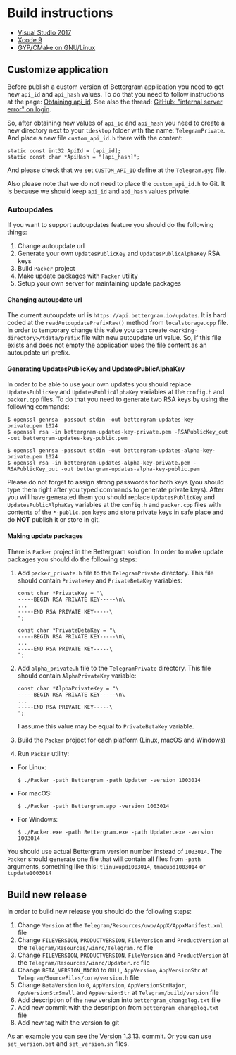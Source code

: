 # Build instructions

* [Visual Studio 2017](building-msvc.md)
* [Xcode 9](building-xcode.md)
* [GYP/CMake on GNU/Linux](building-cmake.md)

## Customize application

Before publish a custom version of Bettergram application you need to get new `api_id` and `api_hash` values.
To do that you need to follow instructions at the page: [Obtaining api_id](https://core.telegram.org/api/obtaining_api_id).
See also the thread: [GitHub: "internal server error" on login](https://github.com/telegramdesktop/tdesktop/issues/4717).

So, after obtaining new values of `api_id` and `api_hash` you need to create a new directory next to your `tdesktop` folder with the name: `TelegramPrivate`.
And place a new file `custom_api_id.h` there with the content:

```
static const int32 ApiId = [api_id];
static const char *ApiHash = "[api_hash]";
```

And please check that we set `CUSTOM_API_ID` define at the `Telegram.gyp` file.

Also please note that we do not need to place the `custom_api_id.h` to Git.
It is because we should keep `api_id` and `api_hash` values private.

### Autoupdates

If you want to support autoupdates feature you should do the following things:

1. Change autoupdate url
2. Generate your own `UpdatesPublicKey` and `UpdatesPublicAlphaKey` RSA keys
3. Build `Packer` project
4. Make update packages with `Packer` utility
5. Setup your own server for maintaining update packages

#### Changing autoupdate url

The current autoupdate url is `https://api.bettergram.io/updates`. It is hard coded at the `readAutoupdatePrefixRaw()` method from `localstorage.cpp` file. In order to temporary change this value you can create `<working-directory>/tdata/prefix` file with new autoupdate url value. So, if this file exists and does not empty the application uses the file content as an autoupdate url prefix.

#### Generating UpdatesPublicKey and UpdatesPublicAlphaKey

In order to be able to use your own updates you should replace `UpdatesPublicKey` and `UpdatesPublicAlphaKey` variables at the `config.h` and `packer.cpp` files. To do that you need to generate two RSA keys by using the following commands:

```
$ openssl genrsa -passout stdin -out bettergram-updates-key-private.pem 1024
$ openssl rsa -in bettergram-updates-key-private.pem -RSAPublicKey_out -out bettergram-updates-key-public.pem

$ openssl genrsa -passout stdin -out bettergram-updates-alpha-key-private.pem 1024
$ openssl rsa -in bettergram-updates-alpha-key-private.pem -RSAPublicKey_out -out bettergram-updates-alpha-key-public.pem
```

Please do not forget to assign strong passwords for both keys (you should type them right after you typed commands to generate private keys). After you will have generated them you should replace `UpdatesPublicKey` and `UpdatesPublicAlphaKey` variables at the `config.h` and `packer.cpp` files with contents of the `*-public.pem` keys and store private keys in safe place and do **NOT** publish it or store in git.

#### Making update packages

There is `Packer` project in the Bettergram solution. In order to make update packages you should do the following steps:

1. Add `packer_private.h` file to the `TelegramPrivate` directory. This file should contain `PrivateKey` and `PrivateBetaKey` variables:

   ```
   const char *PrivateKey = "\
   -----BEGIN RSA PRIVATE KEY-----\n\
   ...
   -----END RSA PRIVATE KEY-----\
   ";

   const char *PrivateBetaKey = "\
   -----BEGIN RSA PRIVATE KEY-----\n\
   ...
   -----END RSA PRIVATE KEY-----\
   ";
   ```

2. Add `alpha_private.h` file to the `TelegramPrivate` directory. This file should contain `AlphaPrivateKey` variable:

   ```
   const char *AlphaPrivateKey = "\
   -----BEGIN RSA PRIVATE KEY-----\n\
   ...
   -----END RSA PRIVATE KEY-----\
   ";
   ```

   I assume this value may be equal to `PrivateBetaKey` variable.

3. Build the `Packer` project for each platform (Linux, macOS and Windows)
4. Run `Packer` utility:

  * For Linux:

	```
    $ ./Packer -path Bettergram -path Updater -version 1003014
    ```

  * For macOS:

    ```
    $ ./Packer -path Bettergram.app -version 1003014
    ```

  * For Windows:

    ```
    $ ./Packer.exe -path Bettergram.exe -path Updater.exe -version 1003014
    ```

   You should use actual Bettergram version number instead of `1003014`. The `Packer` should generate one file that will contain all files from `-path` arguments, something like this: `tlinuxupd1003014`, `tmacupd1003014` or `tupdate1003014`

## Build new release

In order to build new release you should do the following steps:

1. Change `Version` at the `Telegram/Resources/uwp/AppX/AppxManifest.xml` file
2. Change `FILEVERSION`, `PRODUCTVERSION`, `FileVersion` and `ProductVersion` at the `Telegram/Resources/winrc/Telegram.rc` file
3. Change `FILEVERSION`, `PRODUCTVERSION`, `FileVersion` and `ProductVersion` at the `Telegram/Resources/winrc/Updater.rc` file
4. Change `BETA_VERSION_MACRO` to `0ULL`, `AppVersion`, `AppVersionStr` at `Telegram/SourceFiles/core/version.h` file
5. Change `BetaVersion` to `0`, `AppVersion`, `AppVersionStrMajor`, `AppVersionStrSmall` and `AppVersionStr` at `Telegram/build/version` file
6. Add description of the new version into `bettergram_changelog.txt` file
7. Add new commit with the description from `bettergram_changelog.txt` file
8. Add new tag with the version to git

As an example you can see the [Version 1.3.13.](https://github.com/telegramdesktop/tdesktop/commit/d98bbca353fa12cc7b7fcecd193335db363aec35) commit.
Or you can use `set_version.bat` and `set_version.sh` files.